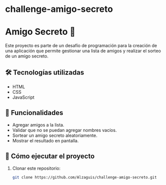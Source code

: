 # challenge-amigo-secreto
# Amigo Secreto 🎁

Este proyecto es parte de un desafío de programación para la creación de una aplicación que permite gestionar una lista de amigos y realizar el sorteo de un amigo secreto.

## 🛠️ Tecnologías utilizadas
- HTML
- CSS
- JavaScript

## 🔑 Funcionalidades
- Agregar amigos a la lista.
- Validar que no se puedan agregar nombres vacíos.
- Sortear un amigo secreto aleatoriamente.
- Mostrar el resultado en pantalla.

## 📌 Cómo ejecutar el proyecto
1. Clonar este repositorio:
   ```bash
   git clone https://github.com/Alzaguis/challenge-amigo-secreto.git
